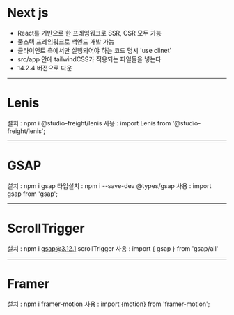# Next js

- React를 기반으로 한 프레임워크로 SSR, CSR 모두 가능
- 풀스택 프레임워크로 백엔드 개발 가능
- 클라이언트 측에서만 실행되어야 하는 코드 명시
'use clinet'
- src/app 안에 tailwindCSS가 적용되는 파일들을 넣는다
- 14.2.4 버전으로 다운

--- 

# Lenis

설치 : npm i @studio-freight/lenis
사용 : import Lenis from '@studio-freight/lenis';

---

# GSAP

설치 : npm i gsap
타입설치 : npm i --save-dev @types/gsap
사용 : import gsap from 'gsap';

--- 

# ScrollTrigger

설치 : npm i gsap@3.12.1 scrollTrigger
사용 : import { gsap } from 'gsap/all'

---

# Framer

설치 : npm i framer-motion
사용 : import {motion} from 'framer-motion';